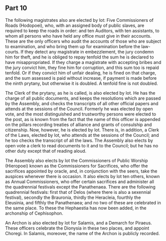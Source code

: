 ## Part 10

The following magistrates also are elected by lot: Five Commissioners of Roads (Hodopoei), who, with an assigned body of public slaves, are required to keep the roads in order: and ten Auditors, with ten assistants, to whom all persons who have held any office must give in their accounts.
These are the only officers who audit the accounts of those who are subject to examination, and who bring them up for examination before the law-courts.
If they detect any magistrate in embezzlement, the jury condemn him for theft, and he is obliged to repay tenfold the sum he is declared to have misappropriated.
If they charge a magistrate with accepting bribes and the jury convict him, they fine him for corruption, and this sum too is repaid tenfold.
Or if they convict him of unfair dealing, he is fined on that charge, and the sum assessed is paid without increase, if payment is made before the ninth prytany, but otherwise it is doubled.
A tenfold fine is not doubled.

The Clerk of the prytany, as he is called, is also elected by lot.
He has the charge of all public documents, and keeps the resolutions which are passed by the Assembly, and checks the transcripts of all other official papers and attends at the sessions of the Council.
Formerly he was elected by open vote, and the most distinguished and trustworthy persons were elected to the post, as is known from the fact that the name of this officer is appended on the pillars recording treaties of alliance and grants of consulship and citizenship.
Now, however, he is elected by lot.
There is, in addition, a Clerk of the Laws, elected by lot, who attends at the sessions of the Council; and he too checks the transcript of all the laws.
The Assembly also elects by open vote a clerk to read documents to it and to the Council; but he has no other duty except that of reading aloud.

The Assembly also elects by lot the Commissioners of Public Worship (Hieropoei) known as the Commissioners for Sacrifices, who offer the sacrifices appointed by oracle, and, in conjunction with the seers, take the auspices whenever there is occasion.
It also elects by lot ten others, known as Annual Commissioners, who offer certain sacrifices and administer all the quadrennial festivals except the Panathenaea.
There are the following quadrennial festivals: first that of Delos (where there is also a sexennial festival), secondly the Brauronia, thirdly the Heracleia, fourthly the Eleusinia, and fifthly the Panathenaea; and no two of these are celebrated in the same place.
To these the Hephaestia has now been added, in the archonship of Cephisophon.

An Archon is also elected by lot for Salamis, and a Demarch for Piraeus.
These officers celebrate the Dionysia in these two places, and appoint Choregi.
In Salamis, moreover, the name of the Archon is publicly recorded.

